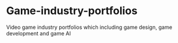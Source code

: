 # Game-industry-portfolios
Video game industry portfolios which including game design, game development and game AI
